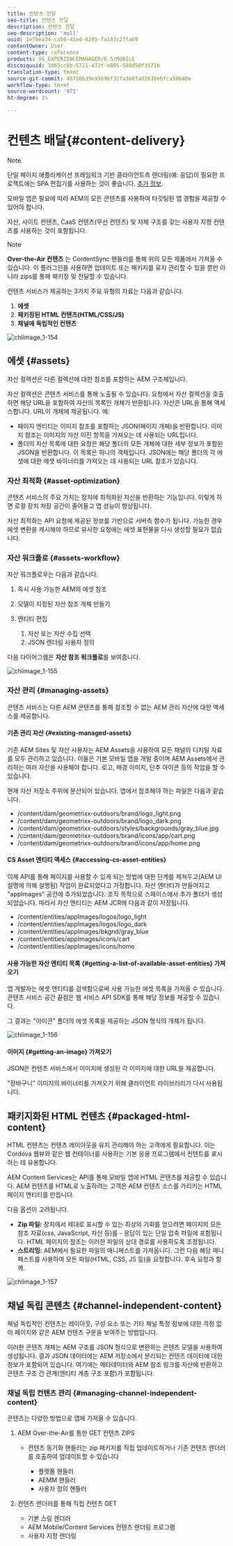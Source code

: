 ```yaml
---
title: 컨텐츠 전달
seo-title: 컨텐츠 전달
description: 컨텐츠 전달
seo-description: 'null'
uuid: 1e7bea34-ca50-41ed-8295-fa182c27fa69
contentOwner: User
content-type: reference
products: SG_EXPERIENCEMANAGER/6.5/MOBILE
discoiquuid: 3d65cc6b-5721-472f-a805-588d50f3571b
translation-type: tm+mt
source-git-commit: 48726639e93696f32fa368fad2630e6fca50640e
workflow-type: tm+mt
source-wordcount: '971'
ht-degree: 1%

---
```



# 컨텐츠 배달{#content-delivery}

>[!NOTE]
>
>단일 페이지 애플리케이션 프레임워크 기반 클라이언트측 렌더링(예: 응답)이 필요한 프로젝트에는 SPA 편집기를 사용하는 것이 좋습니다. [추가 정보](/help/sites-developing/spa-overview.md).

모바일 앱은 필요에 따라 AEM의 모든 콘텐츠를 사용하여 타깃팅된 앱 경험을 제공할 수 있어야 합니다.

자산, 사이트 컨텐츠, CaaS 컨텐츠(무선 컨텐츠) 및 자체 구조를 갖는 사용자 지정 컨텐츠를 사용하는 것이 포함됩니다.

>[!NOTE]
>
>**Over-the-Air 컨텐츠** 는 ContentSync 핸들러를 통해 위의 모든 제품에서 가져올 수 있습니다. 이 플러그인을 사용하면 업데이트 또는 패키지를 유지 관리할 수 있을 뿐만 아니라 zips를 통해 패키징 및 전달할 수 있습니다.

컨텐츠 서비스가 제공하는 3가지 주요 유형의 자료는 다음과 같습니다.

1. **에셋**
1. **패키징된 HTML 컨텐츠(HTML/CSS/JS)**
1. **채널에 독립적인 컨텐츠**

![chlimage_1-154](assets/chlimage_1-154.png)

## 에셋 {#assets}

자산 컬렉션은 다른 컬렉션에 대한 참조를 포함하는 AEM 구조체입니다.

자산 컬렉션은 콘텐츠 서비스를 통해 노출될 수 있습니다. 요청에서 자산 컬렉션을 호출하면 해당 URL을 포함하여 자산의 목록인 개체가 반환됩니다. 자산은 URL을 통해 액세스합니다. URL이 개체에 제공됩니다. 예:

* 페이지 엔티티는 이미지 참조를 포함하는 JSON(페이지 개체)을 반환합니다. 이미지 참조는 이미지의 자산 이진 항목을 가져오는 데 사용되는 URL입니다.
* 폴더의 자산 목록에 대한 요청은 해당 폴더의 모든 개체에 대한 세부 정보가 포함된 JSON을 반환합니다. 이 목록은 하나의 객체입니다. JSON에는 해당 폴더의 각 에셋에 대한 에셋 바이너리를 가져오는 데 사용되는 URL 참조가 있습니다.

### 자산 최적화 {#asset-optimization}

콘텐츠 서비스의 주요 가치는 장치에 최적화된 자산을 반환하는 기능입니다. 이렇게 하면 로컬 장치 저장 공간이 줄어들고 앱 성능이 향상됩니다.

자산 최적화는 API 요청에 제공된 정보를 기반으로 서버측 함수가 됩니다. 가능한 경우 에셋 변환을 캐시해야 하므로 유사한 요청에는 에셋 표현물을 다시 생성할 필요가 없습니다.

### 자산 워크플로 {#assets-workflow}

자산 워크플로우는 다음과 같습니다.

1. 즉시 사용 가능한 AEM의 에셋 참조
1. 모델이 지정된 자산 참조 개체 만들기
1. 엔티티 편집

   1. 자산 또는 자산 수집 선택
   1. JSON 렌더링 사용자 정의

다음 다이어그램은 **자산 참조 워크플로**&#x200B;를 보여줍니다.

![chlimage_1-155](assets/chlimage_1-155.png)

### 자산 관리 {#managing-assets}

콘텐츠 서비스는 다른 AEM 콘텐츠를 통해 참조할 수 없는 AEM 관리 자산에 대한 액세스를 제공합니다.

#### 기존 관리 자산 {#existing-managed-assets}

기존 AEM Sites 및 자산 사용자는 AEM Assets을 사용하여 모든 채널의 디지털 자료를 모두 관리하고 있습니다. 이들은 기본 모바일 앱을 개발 중이며 AEM Assets에서 관리하는 여러 자산을 사용해야 합니다. 로고, 배경 이미지, 단추 아이콘 등의 작업을 할 수 있습니다.

현재 자산 저장소 주위에 분산되어 있습니다. 앱에서 참조해야 하는 파일은 다음과 같습니다.

* /content/dam/geometrixx-outdoors/brand/logo_light.png
* /content/dam/geometrixx-outdoors/brand/logo_dark.png
* /content/dam/geometrixx-outdoors/styles/backgrounds/gray_blue.jpg
* /content/dam/geometrixx-outdoors/brand/icons/app/cart.png
* /content/dam/geometrixx-outdoors/brand/icons/app/home.png

#### CS Asset 엔티티 액세스 {#accessing-cs-asset-entities}

이제 API를 통해 페이지를 사용할 수 있게 되는 방법에 대한 단계를 제쳐두고(AEM UI 설명에 의해 설명됨) 작업이 완료되었다고 가정합니다. 자산 엔터티가 만들어지고 &quot;appImages&quot; 공간에 추가되었습니다. 조직 목적으로 스페이스에서 추가 폴더가 생성되었습니다. 따라서 자산 엔티티는 AEM JCR에 다음과 같이 저장됩니다.

* /content/entities/appImages/logos/logo_light
* /content/entities/appImages/logos/logo_dark
* /content/entities/appImages/bkgnd/gray_blue
* /content/entities/appImages/icons/cart
* /content/entities/appImages/icons/home

#### 사용 가능한 자산 엔티티 목록 {#getting-a-list-of-available-asset-entities} 가져오기

앱 개발자는 에셋 엔티티를 검색함으로써 사용 가능한 에셋 목록을 가져올 수 있습니다. 콘텐츠 서비스 공간 끝점은 웹 서비스 API SDK를 통해 해당 정보를 제공할 수 있습니다.

그 결과는 &quot;아이콘&quot; 폴더의 에셋 목록을 제공하는 JSON 형식의 개체가 됩니다.

![chlimage_1-156](assets/chlimage_1-156.png)

#### 이미지 {#getting-an-image} 가져오기

JSON은 컨텐츠 서비스에서 이미지에 생성된 각 이미지에 대한 URL을 제공합니다.

&quot;장바구니&quot; 이미지의 바이너리를 가져오기 위해 클라이언트 라이브러리가 다시 사용됩니다.

## 패키지화된 HTML 컨텐츠 {#packaged-html-content}

HTML 컨텐츠는 컨텐츠 레이아웃을 유지 관리해야 하는 고객에게 필요합니다. 이는 Cordova 웹뷰와 같은 웹 컨테이너를 사용하는 기본 응용 프로그램에서 컨텐트를 표시하는 데 유용합니다.

AEM Content Services는 API를 통해 모바일 앱에 HTML 콘텐츠를 제공할 수 있습니다. AEM 컨텐츠를 HTML로 노출하려는 고객은 AEM 컨텐츠 소스를 가리키는 HTML 페이지 엔티티를 만듭니다.

다음 옵션이 고려됩니다.

* **Zip 파일:** 장치에서 제대로 표시할 수 있는 최상의 기회를 얻으려면 페이지의 모든 참조 자료(css, JavaScript, 자산 등)를 - 응답이 있는 단일 압축 파일에 포함됩니다. HTML 페이지의 참조는 이러한 파일의 상대 경로를 사용하도록 조정됩니다.
* **스트리밍:** AEM에서 필요한 파일의 매니페스트를 가져옵니다. 그런 다음 해당 매니페스트를 사용하여 모든 파일(HTML, CSS, JS 등)을 요청합니다. 후속 요청과 함께.

![chlimage_1-157](assets/chlimage_1-157.png)

## 채널 독립 콘텐츠 {#channel-independent-content}

채널 독립적인 컨텐츠는 레이아웃, 구성 요소 또는 기타 채널 특정 정보에 대한 걱정 없이 페이지와 같은 AEM 컨텐츠 구문을 보여주는 방법입니다.

이러한 콘텐츠 개체는 AEM 구조를 JSON 형식으로 변환하는 콘텐츠 모델을 사용하여 생성됩니다. 결과 JSON 데이터에는 AEM 저장소에서 분리되는 컨텐츠 데이터에 대한 정보가 포함되어 있습니다. 여기에는 메타데이터와 AEM 참조 링크를 자산에 반환하고 콘텐츠 구조 간 관계(엔티티 계층 구조 포함)가 포함됩니다.

### 채널 독립 컨텐츠 관리 {#managing-channel-independent-content}

콘텐츠는 다양한 방법으로 앱에 가져올 수 있습니다.

1. AEM Over-the-Air를 통한 GET 컨텐츠 ZIPS

   * 컨텐츠 동기화 핸들러는 zip 패키지를 직접 업데이트하거나 기존 컨텐츠 렌더러를 호출하여 업데이트할 수 있습니다

      * 플랫폼 핸들러
      * AEMM 핸들러
      * 사용자 정의 핸들러

1. 컨텐츠 렌더러를 통해 직접 컨텐츠 GET

   * 기본 스링 렌더러
   * AEM Mobile/Content Services 컨텐츠 렌더링 프로그램
   * 사용자 지정 렌더링

